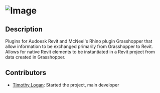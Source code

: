 ![Image](https://raw.github.com/logant/Lyrebird/master/LyrebirdCommon/images/Lyrebird-Logo.png)
========
## Description ##
Plugins for Audoesk Revit and McNeel's Rhino plugin Grasshopper that allow information to be exchanged primarily from Grasshopper to Revit.  Allows for native Revit elements to be instantiated in a Revit project from data created in Grasshopper.

## Contributors ##
* [Timothy Logan](https://github.com/logant): Started the project, main developer
